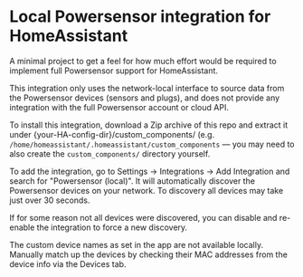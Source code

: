 # Local Powersensor integration for HomeAssistant

A minimal project to get a feel for how much effort would be required
to implement full Powersensor support for HomeAssistant.

This integration only uses the network-local interface to source data from
the Powersensor devices (sensors and plugs), and does not provide any
integration with the full Powersensor account or cloud API.

To install this integration, download a Zip archive of this repo and extract
it under {your-HA-config-dir}/custom\_components/ (e.g.
`/home/homeassistant/.homeassistant/custom_components` — you may need to also
create the `custom_components/` directory yourself.

To add the integration, go to Settings -> Integrations -> Add Integration
and search for "Powersensor (local)". It will automatically discover the
Powersensor devices on your network. To discovery all devices may take just
over 30 seconds.

If for some reason not all devices were discovered, you can disable and
re-enable the integration to force a new discovery.

The custom device names as set in the app are not available locally. Manually
match up the devices by checking their MAC addresses from the device info via
the Devices tab.
